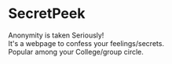 # SecretPeek
Anonymity is taken Seriously!  
It's a webpage to confess your feelings/secrets.  
Popular among your College/group circle.  
